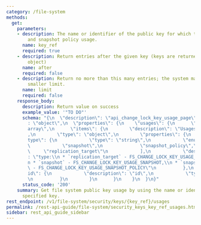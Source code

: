 ```yaml
---
category: /file-system
methods:
  get:
    parameters:
    - description: The name or identifier of the public key for which to show snapshot
        and snapshot policy usage.
      name: key_ref
      required: true
    - description: Return entries after the given key (keys are returned in the paging
        object)
      name: after
      required: false
    - description: Return no more than this many entries; the system may choose a
        smaller limit.
      name: limit
      required: false
    response_body:
      description: Return value on success
      example_value: '"TO DO"'
      schema: "{\n  \"description\": \"api_change_lock_key_usage_page\",\n  \"type\"\
        : \"object\",\n  \"properties\": {\n    \"usages\": {\n      \"type\": \"\
        array\",\n      \"items\": {\n        \"description\": \"Usages of the key\"\
        ,\n        \"type\": \"object\",\n        \"properties\": {\n          \"\
        type\": {\n            \"type\": \"string\",\n            \"enum\": [\n  \
        \            \"snapshot\",\n              \"snapshot_policy\",\n         \
        \     \"replication_target\"\n            ],\n            \"description\"\
        : \"type:\\n * `replication_target` - FS_CHANGE_LOCK_KEY_USAGE_REPLICATION,\\\
        n * `snapshot` - FS_CHANGE_LOCK_KEY_USAGE_SNAPSHOT,\\n * `snapshot_policy`\
        \ - FS_CHANGE_LOCK_KEY_USAGE_SNAPSHOT_POLICY\"\n          },\n          \"\
        id\": {\n            \"description\": \"id\",\n            \"type\": \"string\"\
        \n          }\n        }\n      }\n    }\n  }\n}"
      status_code: '200'
    summary: Get file system public key usage by using the name or identifier of the
      specified key.
rest_endpoint: /v1/file-system/security/keys/{key_ref}/usages
permalink: /rest-api-guide/file-system/security_keys_key_ref_usages.html
sidebar: rest_api_guide_sidebar
---
```

